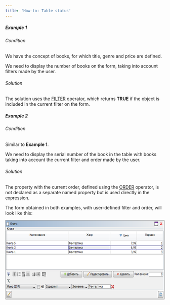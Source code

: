 ```yaml
---
title: 'How-to: Table status'
---
```


##### Example 1

###### Condition

We have the concept of books, for which title, genre and price are defined.


We need to display the number of books on the form, taking into account filters made by the user.

###### Solution


The solution uses the [FILTER](Filter_FILTER.md) operator, which returns **TRUE** if the object is included in the current filter on the form.

##### Example 2

###### Condition

Similar to **Example 1**.

We need to display the serial number of the book in the table with books taking into account the current filter and order made by the user.

###### Solution


The property with the current order, defined using the [ORDER](Order_ORDER.md) operator, is not declared as a separate named property but is used directly in the expression.

The form obtained in both examples, with user-defined filter and order, will look like this:

<img src="attachments/46367766/46367772.png" height="250" />
